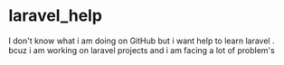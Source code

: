 # laravel_help
I don't know what i am doing on GitHub but i want help to learn laravel . bcuz i am working on laravel projects and i am facing a lot of problem's
